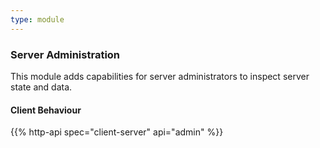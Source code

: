 ```yaml
---
type: module
---
```


### Server Administration

This module adds capabilities for server administrators to inspect
server state and data.

#### Client Behaviour

{{% http-api spec="client-server" api="admin" %}}
